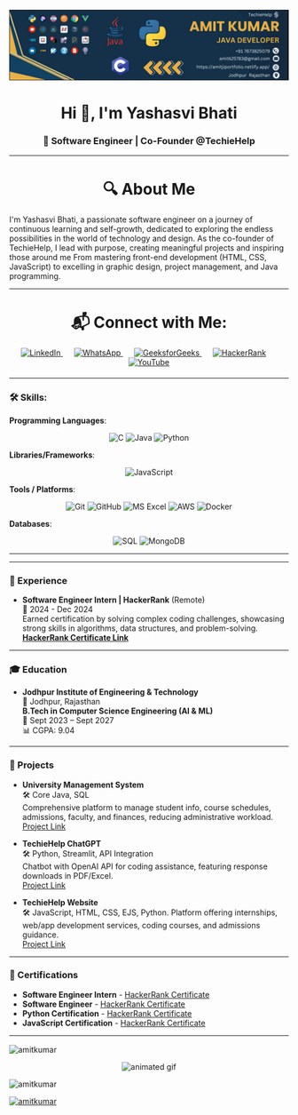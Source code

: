![Profile](https://github.com/amitkumardemo/amitkumardemo/blob/main/Screenshot%202024-11-05%20142655.png)


<h1 align="center">Hi 👋, I'm Yashasvi Bhati</h1>
<h3 align="center">🚀 Software Engineer | Co-Founder @TechieHelp</h3>


---

<h1 align="center">🔍 About Me</h1>
I'm Yashasvi Bhati, a passionate software engineer on a journey of continuous learning and self-growth, dedicated to exploring the endless possibilities in the world of technology and design. As the co-founder of TechieHelp, I lead with purpose, creating meaningful projects and inspiring those around me From mastering front-end development (HTML, CSS, JavaScript) to excelling in graphic design, project management, and Java programming.

---
<h1 align="center">📬 Connect with Me:</h1>
<p align="center" style="margin-bottom: 20px;">
  <a href="www.linkedin.com/in/yashasvi-bhati-8444b82a1" target="blank" style="margin-right: 20px;">
    <img src="https://img.icons8.com/color/48/000000/linkedin.png" alt="LinkedIn" />
  </a>
  <a href="https://chat.whatsapp.com/CyqTMfdJF3dH0dvr0BLEAH" target="blank" style="margin-right: 20px;">
    <img src="https://img.icons8.com/color/48/000000/whatsapp.png" alt="WhatsApp" />
  </a>
  <a href="https://auth.geeksforgeeks.org/user/amitk25783/" target="blank" style="margin-right: 20px;">
    <img src="https://img.icons8.com/color/48/000000/GeeksforGeeks.png" alt="GeeksforGeeks" />
  </a>
  <a href="https://www.hackerrank.com/amitk25783" target="blank" style="margin-right: 20px;">
    <img src="https://img.icons8.com/external-tal-revivo-shadow-tal-revivo/48/000000/external-hackerrank-is-a-technology-company-that-focuses-on-competitive-programming-logo-shadow-tal-revivo.png" alt="HackerRank" />
  </a>
  <a href="https://www.youtube.com/@TechieHelp" target="blank">
    <img src="https://img.icons8.com/color/48/000000/youtube-play.png" alt="YouTube" />
  </a>
</p>


---

### 🛠️ Skills:

**Programming Languages**:
<p align="center">
  <img src="https://img.icons8.com/color/48/000000/c-programming.png" alt="C" width="40" height="40"/>
  <img src="https://img.icons8.com/color/48/000000/java-coffee-cup-logo.png" alt="Java" width="40" height="40"/>
  <img src="https://img.icons8.com/color/48/000000/python--v1.png" alt="Python" width="40" height="40"/>
</p>

**Libraries/Frameworks**:
<p align="center">
  <img src="https://img.icons8.com/color/48/000000/javascript.png" alt="JavaScript" width="40" height="40"/>
  
**Tools / Platforms**:
<p align="center">
  <img src="https://img.icons8.com/color/48/000000/git.png" alt="Git" width="40" height="40"/>
  <img src="https://img.icons8.com/color/48/000000/github--v1.png" alt="GitHub" width="40" height="40"/>
  <img src="https://img.icons8.com/color/48/000000/microsoft-excel-2019--v1.png" alt="MS Excel" width="40" height="40"/>
  <img src="https://img.icons8.com/color/48/000000/amazon-web-services.png" alt="AWS" width="40" height="40"/>
  <img src="https://img.icons8.com/color/48/000000/docker.png" alt="Docker" width="40" height="40"/>
</p>

**Databases**:
<p align="center">
  <img src="https://img.icons8.com/color/48/000000/postgreesql.png" alt="SQL" width="40" height="40"/>
  <img src="https://img.icons8.com/color/48/000000/mongodb.png" alt="MongoDB" width="40" height="40"/>
</p>

---


---

### 💼 Experience

- **Software Engineer Intern | HackerRank** (Remote)  
  📅  2024 - Dec 2024  
  Earned certification by solving complex coding challenges, showcasing strong skills in algorithms, data structures, and problem-solving.  
  **[HackerRank Certificate Link](https://www.hackerrank.com/certificates/5a97450686cb)**  

- ---

### 🎓 Education

- **Jodhpur Institute of Engineering & Technology**  
  📍 Jodhpur, Rajasthan  
  **B.Tech in Computer Science Engineering (AI & ML)**  
  📅 Sept 2023 – Sept 2027  
  📊 CGPA: 9.04

---

### 🔬 Projects

- **University Management System**  
  🛠️ Core Java, SQL  
  Comprehensive platform to manage student info, course schedules, admissions, faculty, and finances, reducing administrative workload.  
  [Project Link](https://github.com/amitkumardemo/University-Management-System)

- **TechieHelp ChatGPT**  
  🛠️ Python, Streamlit, API Integration  
  Chatbot with OpenAI API for coding assistance, featuring response downloads in PDF/Excel.  
  [Project Link](https://techieappchatbot.streamlit.app/)

- **TechieHelp Website**  
  🛠️ JavaScript, HTML, CSS, EJS, Python.
  Platform offering internships, web/app development services, coding courses, and admissions guidance.  
  [Project Link](https://techiehelpt.netlify.app/home)

---

### 📜 Certifications

- **Software Engineer Intern** - [HackerRank Certificate](https://www.hackerrank.com/certificates/5a97450686cb)
- **Software Engineer** - [HackerRank Certificate](https://www.hackerrank.com/certificates/97e9548d5b6e)
- **Python Certification** - [HackerRank Certificate](https://www.hackerrank.com/certificates/c23baa6903d4)
- **JavaScript Certification** - [HackerRank Certificate](https://www.hackerrank.com/certificates/8611d7795b4a)

---




<p><img align="center" src="https://github-readme-stats.vercel.app/api/top-langs?username=amitkumar&show_icons=true&locale=en&layout=compact" alt="amitkumar" /></p>

<p align="center">
  <img src="https://github.com/AmitKumarDemo/AmitKumarDemo/raw/main/assets/animation.gif" alt="animated gif" />
</p>

<p align="left"> <img src="https://komarev.com/ghpvc/?username=amitkumar&label=Profile%20views&color=0e75b6&style=flat" alt="amitkumar" /> </p>

<p align="left"> <a href="https://github.com/ryo-ma/github-profile-trophy"><img src="https://github-profile-trophy.vercel.app/?username=amitkumar" alt="amitkumar" /></a> </p>



